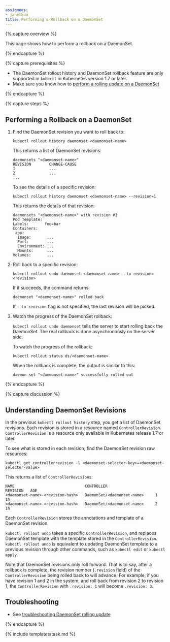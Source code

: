 ```yaml
---
assignees:
- janetkuo
title: Performing a Rollback on a DaemonSet
---
```


{% capture overview %}

This page shows how to perform a rollback on a DaemonSet. 

{% endcapture %}


{% capture prerequisites %}

* The DaemonSet rollout history and DaemonSet rollback feature are only
  supported in `kubectl` in Kubernetes version 1.7 or later.
* Make sure you know how to [perform a rolling update on a
  DaemonSet](/docs/tasks/manage-daemon/update-daemon-set/)

{% endcapture %}


{% capture steps %}

## Performing a Rollback on a DaemonSet

1. Find the DaemonSet revision you want to roll back to:

   ```shell
   kubectl rollout history daemonset <daemonset-name>
   ```

   This returns a list of DaemonSet revisions:

   ```shell
   daemonsets "<daemonset-name>"
   REVISION        CHANGE-CAUSE
   1               ...
   2               ...
   ...
   ```

   To see the details of a specific revision:

   ```shell
   kubectl rollout history daemonset <daemonset-name> --revision=1
   ```

   This returns the details of that revision:

   ```shell
   daemonsets "<daemonset-name>" with revision #1
   Pod Template:
   Labels:       foo=bar
   Containers:
    app:
     Image:       ...
     Port:        ...
     Environment: ...
     Mounts:      ...
   Volumes:       ...
   ```

1. Roll back to a specific revision:

   ```shell
   kubectl rollout undo daemonset <daemonset-name> --to-revision=<revision>
   ```

   If it succeeds, the command returns:

   ```shell
   daemonset "<daemonset-name>" rolled back
   ```

   If `--to-revision` flag is not specified, the last revision will be picked.

1. Watch the progress of the DaemonSet rollback:

   `kubectl rollout undo daemonset` tells the server to start rolling back the
   DaemonSet. The real rollback is done asynchronously on the server side.

   To watch the progress of the rollback:

   ```shell 
   kubectl rollout status ds/<daemonset-name> 
   ```

   When the rollback is complete, the output is similar to this:

   ```shell
   daemon set "<daemonset-name>" successfully rolled out
   ```

{% endcapture %}


{% capture discussion %}

## Understanding DaemonSet Revisions

In the previous `kubectl rollout history` step, you get a list of DaemonSet
revisions. Each revision is stored in a resource named `ControllerRevision`.
`ControllerRevision` is a resource only available in Kubernetes release 1.7 or
later.

To see what is stored in each revision, find the DaemonSet revision raw
resources:

```shell
kubectl get controllerrevision -l <daemonset-selector-key>=<daemonset-selector-value>
```

This returns a list of `ControllerRevisions`:

```shell
NAME                               CONTROLLER                     REVISION   AGE
<daemonset-name>-<revision-hash>   DaemonSet/<daemonset-name>     1          1h
<daemonset-name>-<revision-hash>   DaemonSet/<daemonset-name>     2          1h
```

Each `ControllerRevision` stores the annotations and template of a DaemonSet
revision.

`kubectl rollout undo` takes a specific `ControllerRevision`, and replaces
DaemonSet template with the template stored in the `ControllerRevision`.
`kubectl rollout undo` is equivalent to updating DaemonSet template to a
previous revision through other commands, such as `kubectl edit` or `kubectl
apply`.

Note that DaemonSet revisions only roll forward. That is to say, after a
rollback is complete, the revision number (`.revision` field) of the
`ControllerRevision` being rolled back to will advance. For example, if you
have revision 1 and 2 in the system, and roll back from revision 2 to revision
1, the `ControllerRevision` with `.revision: 1` will become `.revision: 3`.

## Troubleshooting

* See [troubleshooting DaemonSet rolling
  update](/docs/tasks/manage-daemon/update-daemon-set/#troubleshooting)

{% endcapture %}

{% include templates/task.md %}
